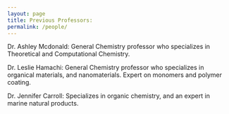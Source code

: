 ```yaml
---
layout: page
title: Previous Professors:
permalink: /people/
---
```


Dr. Ashley Mcdonald: General Chemistry professor who specializes in Theoretical and Computational Chemistry.



Dr. Leslie Hamachi: General Chemistry professor who specializes in organical materials, and nanomaterials. Expert on monomers and polymer coating.


Dr. Jennifer Carroll: Specializes in organic chemistry, and an expert in marine natural products.
